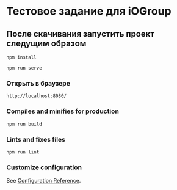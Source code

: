 # Тестовое задание для iOGroup



## После скачивания запустить проект следущим образом
```
npm install
```
```
npm run serve
```
### Открыть в браузере
```
http://localhost:8080/
```

### Compiles and minifies for production
```
npm run build
```

### Lints and fixes files
```
npm run lint
```

### Customize configuration
See [Configuration Reference](https://cli.vuejs.org/config/).
